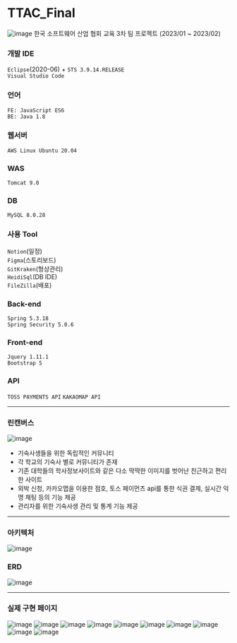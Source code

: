 # TTAC_Final
![image](https://github.com/KOSA-DNH-TTAC/TTAC_Final/assets/51879052/72ef8d1d-0990-4724-9774-b20ed4d85b26)
한국 소프트웨어 산업 협회 교육 3차 팀 프로젝트 (2023/01 ~ 2023/02)

### 개발 IDE

`Eclipse`(2020-06) + `STS 3.9.14.RELEASE`  
`Visual Studio Code`

### 언어

`FE: JavaScript ES6`  
`BE: Java 1.8`

### 웹서버

`AWS Linux Ubuntu 20.04`

### WAS

`Tomcat 9.0`

### DB

`MySQL 8.0.28`

### 사용 Tool

`Notion`(일정)  
`Figma`(스토리보드)  
`GitKraken`(형상관리)  
`HeidiSql`(DB IDE)  
`FileZilla`(배포)

### Back-end
`Spring 5.3.18`  
`Spring Security 5.0.6`

### Front-end
`Jquery 1.11.1`  
`Bootstrap 5`

### API
`TOSS PAYMENTS API`
`KAKAOMAP API`



---


### 린캔버스
![image](https://github.com/KOSA-DNH-TTAC/TTAC_Final/assets/51879052/9958e5a0-79bb-4dfb-8d34-4c6af146d5a4)
- 기숙사생들을 위한 독립적인 커뮤니티
- 각 학교의 기숙사 별로 커뮤니티가 존재
- 기존 대학들의 학사정보사이트와 같은 다소 딱딱한 이미지를 벗어난 친근하고 편리한 사이트
- 외박 신청, 카카오맵을 이용한 점호, 토스 페이먼츠 api를 통한 식권 결제, 실시간 익명 채팅 등의 기능 제공
- 관리자를 위한 기숙사생 관리 및 통계 기능 제공

<hr>

### 아키텍처
![image](https://github.com/KOSA-DNH-TTAC/TTAC_Final/assets/51879052/78b152aa-a9d8-40a5-9f86-056c7abd815f)


### ERD
![image](https://github.com/KOSA-DNH-TTAC/TTAC_Final/assets/51879052/12453aa0-3212-4885-b380-8e761c81187f)



---
### 실제 구현 페이지
![image](https://github.com/KOSA-DNH-TTAC/TTAC_Final/assets/51879052/d2643937-fd74-4fae-83db-1872f8d0f101)
![image](https://github.com/KOSA-DNH-TTAC/TTAC_Final/assets/51879052/f8a18ecc-dcdb-4dd5-b6c2-d2c5b58b1aff)
![image](https://github.com/KOSA-DNH-TTAC/TTAC_Final/assets/51879052/48837faa-bd0c-4bd3-bba0-f6cc4b9f2fed)
![image](https://github.com/KOSA-DNH-TTAC/TTAC_Final/assets/51879052/c7e42dda-e70e-4072-be21-fb1d7d92bc1c)
![image](https://github.com/KOSA-DNH-TTAC/TTAC_Final/assets/51879052/0a7e7358-74fc-42b1-99e5-a5ffeadf75ad)
![image](https://github.com/KOSA-DNH-TTAC/TTAC_Final/assets/51879052/3b063c5e-3b79-43d1-b197-95c6f9e586cf)
![image](https://github.com/KOSA-DNH-TTAC/TTAC_Final/assets/51879052/fc637a8c-7fab-4a5d-bbcc-f595227935e1)
![image](https://github.com/KOSA-DNH-TTAC/TTAC_Final/assets/51879052/385944b8-eb2c-4c18-a633-c87dfdfe110a)
![image](https://github.com/KOSA-DNH-TTAC/TTAC_Final/assets/51879052/981379d1-1d9e-47ff-8b2d-1f61cb8bad65)
![image](https://github.com/KOSA-DNH-TTAC/TTAC_Final/assets/51879052/e3654c0d-246d-4d1f-b2be-3014ddb53751)

